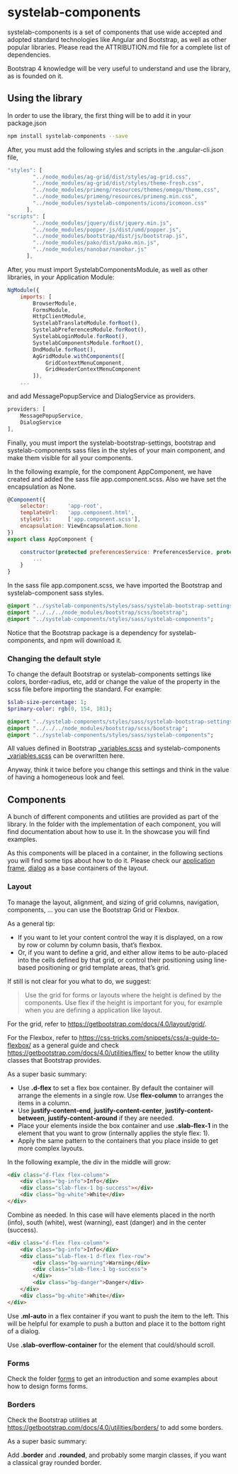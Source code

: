 # systelab-components

systelab-components is a set of components that use wide accepted and adopted standard technologies like Angular and Bootstrap, as well as other popular libraries. Please read the ATTRIBUTION.md file for a complete list of dependencies.

Bootstrap 4 knowledge will be very useful to understand and use the library, as is founded on it.
                                                    
## Using the library

In order to use the library, the first thing will be to add it in your package.json

```bash
npm install systelab-components --save
```

After, you must add the following styles and scripts in the .angular-cli.json file,

```javascript
"styles": [
        "../node_modules/ag-grid/dist/styles/ag-grid.css",
        "../node_modules/ag-grid/dist/styles/theme-fresh.css",
        "../node_modules/primeng/resources/themes/omega/theme.css",
        "../node_modules/primeng/resources/primeng.min.css",
        "../node_modules/systelab-components/icons/icomoon.css"
      ],
"scripts": [
        "../node_modules/jquery/dist/jquery.min.js",
        "../node_modules/popper.js/dist/umd/popper.js",
        "../node_modules/bootstrap/dist/js/bootstrap.js",
        "../node_modules/pako/dist/pako.min.js",
        "../node_modules/nanobar/nanobar.js"
      ],
```

After, you must import SystelabComponentsModule, as well as other libraries, in your Application Module:

```javascript
NgModule({
    imports: [
        BrowserModule,
        FormsModule,
        HttpClientModule,
        SystelabTranslateModule.forRoot(),
        SystelabPreferencesModule.forRoot(),
        SystelabLoginModule.forRoot(),
        SystelabComponentsModule.forRoot(),
        DndModule.forRoot(),
        AgGridModule.withComponents([
            GridContextMenuComponent,
            GridHeaderContextMenuComponent
        ]),
    ...
```

and add MessagePopupService and DialogService as providers.

```javascript
providers: [
    MessagePopupService,
    DialogService
],
```

Finally, you must import the systelab-bootstrap-settings, bootstrap and systelab-components sass files in the styles of your main component, and make them visible for all your components.

In the following example, for the component AppComponent, we have created and added the sass file app.component.scss. Also we have set the encapsulation as None.

```javascript
@Component({
    selector:      'app-root',
    templateUrl:   'app.component.html',
    styleUrls:     ['app.component.scss'],
    encapsulation: ViewEncapsulation.None
})
export class AppComponent {

    constructor(protected preferencesService: PreferencesService, protected i18nService: I18nService) {
        ...
    }
}
```

In the sass file app.component.scss, we have imported the Bootstrap and systelab-component sass styles.

```sass
@import "../systelab-components/styles/sass/systelab-bootstrap-settings";
@import "../../../node_modules/bootstrap/scss/bootstrap";
@import "../systelab-components/styles/sass/systelab-components";
```

Notice that the Bootstrap package is a dependency for systelab-components, and npm will download it.

### Changing the default style

To change the default Bootstrap or systelab-components settings like colors, border-radius, etc, add or change the value of the property in the scss file before importing the standard. For example:

```sass
$slab-size-percentage: 1;
$primary-color: rgb(0, 154, 181);

@import "../systelab-components/styles/sass/systelab-bootstrap-settings";
@import "../../../node_modules/bootstrap/scss/bootstrap";
@import "../systelab-components/styles/sass/systelab-components";
```

All values defined in Bootstrap [_variables.scss](https://github.com/twbs/bootstrap/blob/v4-dev/scss/_variables.scss) and systelab-components [_variables.scss](styles/sass/_variables.scss) can be overwritten here.

Anyway, think it twice before you change this settings and think in the value of having a homogeneous look and feel.

## Components

A bunch of different components and utilities are provided as part of the library. In the folder with the implementation of each component, you will find documentation about how to use it. In the showcase you will find examples. 

As this components will be placed in a container, in the following sections you will find some tips about how to do it. Please check our [application frame](applicationframe), [dialog](modal/dialog) as a base containers of the layout.

### Layout

To manage the layout, alignment, and sizing of grid columns, navigation, components, ... you can use the Bootstrap Grid or Flexbox. 

As a general tip:

- If you want to let your content control the way it is displayed, on a row by row or column by column basis, that’s flexbox.
- Or, if you want to define a grid, and either allow items to be auto-placed into the cells defined by that grid, or control their positioning using line-based positioning or grid template areas, that’s grid.

If still is not clear for you what to do, we suggest:

> Use the grid for forms or layouts where the height is defined by the components. Use flex if the height is important for you, for example when you are defining a application like layout.

For the grid, refer to https://getbootstrap.com/docs/4.0/layout/grid/.

For the Flexbox, refer to https://css-tricks.com/snippets/css/a-guide-to-flexbox/ as a general guide and check https://getbootstrap.com/docs/4.0/utilities/flex/ to better know the utility classes that Bootstrap provides.

As a super basic summary:

- Use **.d-flex** to set a flex box container. By default the container will arrange the elements in a single row. Use **flex-column** to arranges the items in a column.
- Use **justify-content-end**, **justify-content-center**, **justify-content-between**, **justify-content-around** if they are needed.
- Place your elements inside the box container and use **.slab-flex-1** in the element that you want to grow (internally applies the style flex: 1).
- Apply the same pattern to the containers that you place inside to get more complex layouts. 

In the following example, the div in the middle will grow:

```html
<div class="d-flex flex-column">
    <div class="bg-info">Info</div>
    <div class="slab-flex-1 bg-success"></div>
    <div class="bg-white">White</div>
</div>
```
Combine as needed. In this case will have elements placed in the north (info), south (white), west (warning), east (danger) and in the center (success). 

```html
<div class="d-flex flex-column">
    <div class="bg-info">Info</div>
    <div class="slab-flex-1 d-flex flex-row">
        <div class="bg-warning">Warning</div>
        <div class="slab-flex-1 bg-success">
        </div>
        <div class="bg-danger">Danger</div>
    </div>
    <div class="bg-white">White</div>
</div>
```

Use **.ml-auto** in a flex container if you want to push the item to the left. This will be helpful for example to push a button and place it to the bottom right of a dialog.

Use **.slab-overflow-container** for the element that could/should scroll. 

### Forms

Check the folder [forms](forms) to get an introduction and some examples about how to design forms forms.

### Borders

Check the Bootstrap utilities at https://getbootstrap.com/docs/4.0/utilities/borders/ to add some borders.

As a super basic summary:

Add **.border** and **.rounded**, and probably some margin classes, if you want a classical gray rounded border.
